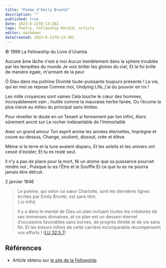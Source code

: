 ```yaml
---
title: "Poème d'Emily Brontë"
description: ""
published: true
date: 2023-6-21T8:13:38Z
tags: Poetry, Fellowship Herald, article
editor: markdown
dateCreated: 2023-6-21T8:13:38Z
---
```


<p class="v-card v-sheet theme--light grey lighten-3 px-2">© 1999 La Fellowship du Livre d'Urantia</p>


Aucune âme lâche n'est à moi 
Aucun tremblement dans la sphère troublée par les tempêtes du monde 
Je vois briller les gloires du ciel, 
Et la foi brille de manière égale, m'armant de la peur  

Ô Dieu dans ma poitrine 
Divinité toute-puissante toujours présente ! 
La vie, qui en moi se repose 
Comme moi, Undying Life, j'ai du pouvoir en toi !  

Les mille croyances sont vaines 
Cela touche le cœur des hommes, incroyablement vain ; 
Inutile comme la mauvaise herbe fanée, 
Ou l’écume la plus oisive au milieu du principal sans limites.  

Pour réveiller le doute en un 
Tenant si fermement par ton infini, 
Alors sûrement ancré sur 
Le rocher inébranlable de l'Immortalité  

Avec un grand amour 
Ton esprit anime les années éternelles, 
Imprègne et couve au-dessus, 
Change, soutient, dissout, crée et élève.  

Même si la terre et la lune avaient disparu, 
Et les soleils et les univers ont cessé d'exister, 
Et tu es resté seul.  

Il n'y a pas de place pour la mort, 
Ni un atome que sa puissance pourrait rendre nul ; 
Puisque tu es l'Être et le Souffle 
Et ce que tu es ne pourra jamais être détruit.  

2 janvier 1846  

> Le poème, qui selon sa sœur Charlotte, sont les dernières lignes écrites par Emily Brontë, est sans titre.  
{.is-info}

> Il y a dans le mental de Dieu un plan incluant toutes les créatures de ses immenses domaines, et ce plan est un dessein éternel d’occasions favorables sans bornes, de progrès illimité et de vie sans fin. Et les trésors infinis de cette carrière incomparable récompensent vos efforts ! (<a id="a52_288"></a>[LU 32:5.7](/fr/The_Urantia_Book/32#p5_7))

## Références

- Article obtenu sur [le site de la Fellowship](https://urantia-book.org/archive/newsletters/herald/)

